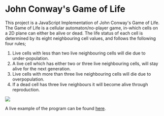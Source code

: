 # John Conway's Game of Life
This project is a JavaScript Implementation of John Conway's Game of Life. The Game of Life is a cellular automaton/no-player game, in-which cells on a 2D plane can either be alive or dead. The life status of each cell is determined by its eight neighbouring cell values, and follows the following four rules;

1. Live cells with less than two live neighbouring cells will die due to under-population.
2. A live cell which has either two or three live neighbouring cells, will stay alive for the next generation.
3. Live cells with more than three live neighbouring cells will die due to overpopulation.
4. If a dead cell has three live neighbours it will become alive through reproduction.

<img src="https://github.com/roikle/game-of-life/blob/master/screenshot/game-of-life-screenshot.jpg">

A live example of the program can be found [here](https://oikle.ca/portfolio/gameoflife/).
